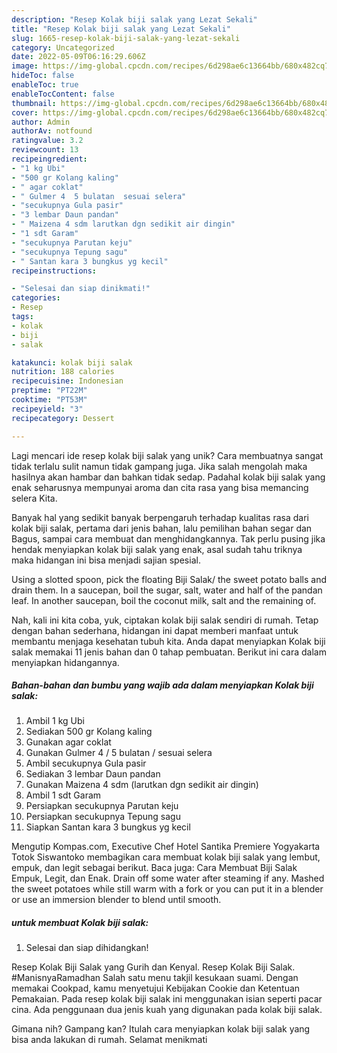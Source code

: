 ```yaml
---
description: "Resep Kolak biji salak yang Lezat Sekali"
title: "Resep Kolak biji salak yang Lezat Sekali"
slug: 1665-resep-kolak-biji-salak-yang-lezat-sekali
category: Uncategorized
date: 2022-05-09T06:16:29.606Z
image: https://img-global.cpcdn.com/recipes/6d298ae6c13664bb/680x482cq70/kolak-biji-salak-foto-resep-utama.jpg
hideToc: false
enableToc: true
enableTocContent: false
thumbnail: https://img-global.cpcdn.com/recipes/6d298ae6c13664bb/680x482cq70/kolak-biji-salak-foto-resep-utama.jpg
cover: https://img-global.cpcdn.com/recipes/6d298ae6c13664bb/680x482cq70/kolak-biji-salak-foto-resep-utama.jpg
author: Admin
authorAv: notfound
ratingvalue: 3.2
reviewcount: 13
recipeingredient:
- "1 kg Ubi"
- "500 gr Kolang kaling"
- " agar coklat"
- " Gulmer 4  5 bulatan  sesuai selera"
- "secukupnya Gula pasir"
- "3 lembar Daun pandan"
- " Maizena 4 sdm larutkan dgn sedikit air dingin"
- "1 sdt Garam"
- "secukupnya Parutan keju"
- "secukupnya Tepung sagu"
- " Santan kara 3 bungkus yg kecil"
recipeinstructions:

- "Selesai dan siap dinikmati!"
categories:
- Resep
tags:
- kolak
- biji
- salak

katakunci: kolak biji salak 
nutrition: 188 calories
recipecuisine: Indonesian
preptime: "PT22M"
cooktime: "PT53M"
recipeyield: "3"
recipecategory: Dessert

---
```





Lagi mencari ide resep kolak biji salak yang unik? Cara membuatnya sangat tidak terlalu sulit namun tidak gampang juga. Jika salah mengolah maka hasilnya akan hambar dan bahkan tidak sedap. Padahal kolak biji salak yang enak seharusnya mempunyai aroma dan cita rasa yang bisa memancing selera Kita.





Banyak hal yang sedikit banyak berpengaruh terhadap kualitas rasa dari kolak biji salak, pertama dari jenis bahan, lalu pemilihan bahan segar dan Bagus, sampai cara membuat dan menghidangkannya. Tak perlu pusing jika hendak menyiapkan kolak biji salak yang enak,      asal sudah tahu triknya maka hidangan ini bisa menjadi sajian spesial.














Using a slotted spoon, pick the floating Biji Salak/ the sweet potato balls and drain them. In a saucepan, boil the sugar, salt, water and half of the pandan leaf. In another saucepan, boil the coconut milk, salt and the remaining of.






Nah, kali ini kita coba, yuk, ciptakan kolak biji salak sendiri di rumah. Tetap dengan bahan sederhana, hidangan ini dapat memberi manfaat untuk membantu menjaga kesehatan tubuh kita. Anda dapat menyiapkan Kolak biji salak memakai 11 jenis bahan dan 0 tahap pembuatan. Berikut ini cara dalam menyiapkan hidangannya.

<!--inarticleads1-->

##### Bahan-bahan dan bumbu yang wajib ada dalam menyiapkan Kolak biji salak:

1. Ambil 1 kg Ubi
1. Sediakan 500 gr Kolang kaling
1. Gunakan  agar coklat
1. Gunakan  Gulmer 4 / 5 bulatan / sesuai selera
1. Ambil secukupnya Gula pasir
1. Sediakan 3 lembar Daun pandan
1. Gunakan  Maizena 4 sdm (larutkan dgn sedikit air dingin)
1. Ambil 1 sdt Garam
1. Persiapkan secukupnya Parutan keju
1. Persiapkan secukupnya Tepung sagu
1. Siapkan  Santan kara 3 bungkus yg kecil


Mengutip Kompas.com, Executive Chef Hotel Santika Premiere Yogyakarta Totok Siswantoko membagikan cara membuat kolak biji salak yang lembut, empuk, dan legit sebagai berikut. Baca juga: Cara Membuat Biji Salak Empuk, Legit, dan Enak. Drain off some water after steaming if any. Mashed the sweet potatoes while still warm with a fork or you can put it in a blender or use an immersion blender to blend until smooth. 

<!--inarticleads2-->

#####  untuk membuat Kolak biji salak:


1. Selesai dan siap dihidangkan!

Resep Kolak Biji Salak yang Gurih dan Kenyal. Resep Kolak Biji Salak. #ManisnyaRamadhan Salah satu menu takjil kesukaan suami. Dengan memakai Cookpad, kamu menyetujui Kebijakan Cookie dan Ketentuan Pemakaian. Pada resep kolak biji salak ini menggunakan isian seperti pacar cina. Ada penggunaan dua jenis kuah yang digunakan pada kolak biji salak. 

Gimana nih? Gampang kan? Itulah cara menyiapkan kolak biji salak yang bisa anda lakukan di rumah. Selamat menikmati
